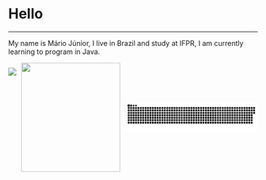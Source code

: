 

# Hello
***
My name is Mário Júnior, I live in Brazil and study at IFPR, I am currently learning to program in Java.


<div style="display: flex; justify-content: center; align-items: center; gap: 10px;">
    <img height="200rem" src="https://github-readme-stats.vercel.app/api?username=MarioJunior01&layout=donut&theme=midnight-purple" />
    <img height="220rem" width="200rem" src="https://github-readme-stats.vercel.app/api/top-langs/?username=MarioJunior01&layoutt&theme=midnight-purple" />  
<p align="center">
 <img width="700" src="https://github.com/MarioJunior01/MarioJunior01/blob/main/github-snake.svg" alt="snake"/>
</p>
</div>
